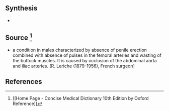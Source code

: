 ## Synthesis
- 
## Source [^1]
- a condition in males characterized by absence of penile erection combined with absence of pulses in the femoral arteries and wasting of the buttock muscles. It is caused by occlusion of the abdominal aorta and iliac arteries. \[R. Leriche (1879-1956), French surgeon]
## References

[^1]: [[Home Page - Concise Medical Dictionary 10th Edition by Oxford Reference]]